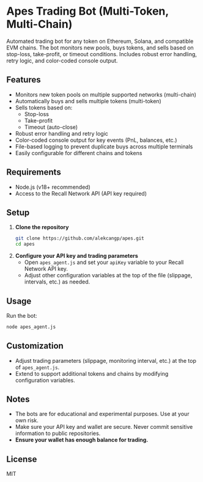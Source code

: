 # Apes Trading Bot (Multi-Token, Multi-Chain)

Automated trading bot for any token on Ethereum, Solana, and compatible EVM chains. The bot monitors new pools, buys tokens, and sells based on stop-loss, take-profit, or timeout conditions. Includes robust error handling, retry logic, and color-coded console output.

## Features
- Monitors new token pools on multiple supported networks (multi-chain)
- Automatically buys and sells multiple tokens (multi-token)
- Sells tokens based on:
  - Stop-loss
  - Take-profit
  - Timeout (auto-close)
- Robust error handling and retry logic
- Color-coded console output for key events (PnL, balances, etc.)
- File-based logging to prevent duplicate buys across multiple terminals
- Easily configurable for different chains and tokens

## Requirements
- Node.js (v18+ recommended)
- Access to the Recall Network API (API key required)

## Setup
1. **Clone the repository**
   ```sh
   git clone https://github.com/alekcangp/apes.git
   cd apes
   ```
2. **Configure your API key and trading parameters**
   - Open `apes_agent.js` and set your `apiKey` variable to your Recall Network API key.
   - Adjust other configuration variables at the top of the file (slippage, intervals, etc.) as needed.


## Usage
Run the bot:
```sh
node apes_agent.js
```

## Customization
- Adjust trading parameters (slippage, monitoring interval, etc.) at the top of `apes_agent.js`.
- Extend to support additional tokens and chains by modifying configuration variables.

## Notes
- The bots are for educational and experimental purposes. Use at your own risk.
- Make sure your API key and wallet are secure. Never commit sensitive information to public repositories.
- **Ensure your wallet has enough balance for trading.**

## License
MIT 